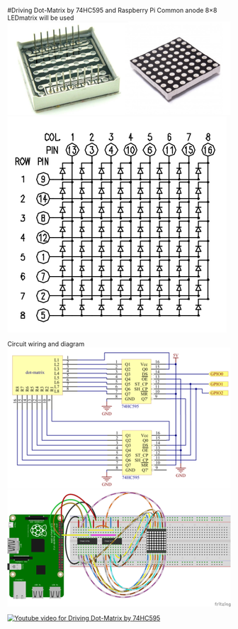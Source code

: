 #Driving Dot-Matrix by 74HC595 and Raspberry Pi
Common anode 8×8 LEDmatrix will be used 
![Common anode 8×8 LEDmatrix](8_led_display.jpg)
![LEDmatrix Rwo and col pin numbering](LEDmatrix_schem.png)

Circuit wiring and diagram
![Circuit diagram](Wiring.png)
![Final view of the circuit](Final_view.png)


[![Youtube video for Driving Dot-Matrix by 74HC595](https://img.youtube.com/vi/BWnAN15kpjw/0.jpg)](https://www.youtube.com/watch?v=BWnAN15kpjw)
